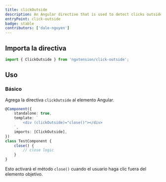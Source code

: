 ```yaml
---
title: clickOutside
description: An Angular directive that is used to detect clicks outside the element.
entryPoint: click-outside
badge: stable
contributors: ['dale-nguyen']
---
```


## Importa la directiva

```ts
import { ClickOutside } from 'ngxtension/click-outside';
```

## Uso

### Básico

Agrega la directiva `clickOutside` al elemento Angular.

```ts
@Component({
	standalone: true,
	template: `
		<div (clickOutside)="close()"></div>
	`,
	imports: [ClickOutside],
})
class TestComponent {
	close() {
		// close logic
	}
}
```

Esto activará el método `close()` cuando el usuario haga clic fuera del elemento objetivo.
